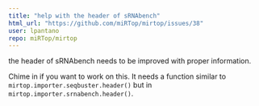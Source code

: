 ```yaml
---
title: "help with the header of sRNAbench"
html_url: "https://github.com/miRTop/mirtop/issues/38"
user: lpantano
repo: miRTop/mirtop
---
```


the header of sRNAbench needs to be improved with proper information.

Chime in if you want to work on this. It needs a function similar to `mirtop.importer.seqbuster.header()` but in `mirtop.importer.srnabench.header()`.